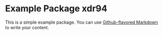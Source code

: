 # Example Package xdr94

This is a simple example package. You can use
[Github-flavored Markdown](https://guides.github.com/features/mastering-markdown/)
to write your content.